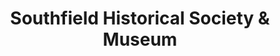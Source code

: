 ---
layout: repo
title: "Southfield Historical Society & Museum"
id: 4281
permalink: repos/4281/
---
